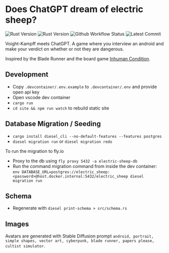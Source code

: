 # Does ChatGPT dream of electric sheep?

![Rust Version](https://img.shields.io/static/v1?logo=Rust&label=&message=Rust&color=grey)
![Rust Version](https://img.shields.io/static/v1?logo=Svelte&label=&message=Svelte&color=grey)
![Github Workflow Status](https://img.shields.io/github/actions/workflow/status/jameshduffield/electric-sheep/fly.yml)
![Latest Commit](https://img.shields.io/github/last-commit/jameshduffield/electric-sheep)

Voight-Kampff meets ChatGPT. A game where you interview an android and make your verdict on whether or not they are dangerous.

Inspired by the Blade Runner and the board game [Inhuman Condition](https://www.robots.management/).

## Development

- Copy `.devcontainer/.env.example` to `.devcontainer/.env` and provide open api key
- Open vscode dev container
- `cargo run`
- `cd site && npm run watch` to rebuild static site

## Database Migration / Seeding

- `cargo install diesel_cli --no-default-features --features postgres`
- `diesel migration run` or `diesel migration redo`

To run the migration to fly.io
- Proxy to the db using `fly proxy 5432 -a electric-sheep-db`
- Run the command migration command from inside the dev container: `env DATABASE_URL=postgres://electric_sheep:<password>@host.docker.internal:5432/electric_sheep diesel migration run`

## Schema

- Regenerate with `diesel print-schema > src/schema.rs`

## Images

Avatars are generated with Stable Diffusion prompt `android, portrait, simple shapes, vector art, cyberpunk, blade runner, papers please, cultist simulator`.
